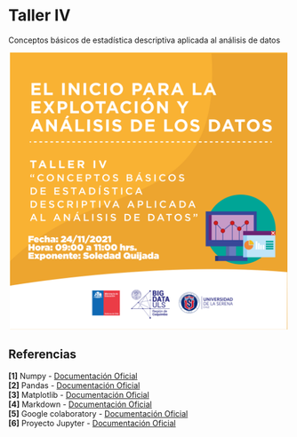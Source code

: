 # Taller IV  
Conceptos básicos de estadística descriptiva aplicada al análisis de datos

<p align="center">
  <img src="media/1.png" width="500" alt="1"/> 
</p>

## Referencias
**[1]** Numpy  - [Documentación Oficial](https://numpy.org/)  
**[2]** Pandas - [Documentación Oficial](https://pandas.pydata.org/docs/user_guide/index.html)  
**[3]** Matplotlib - [Documentación Oficial](https://matplotlib.org/stable/contents.html)  
**[4]** Markdown - [Documentación Oficial](https://www.markdownguide.org/basic-syntax/)  
**[5]** Google colaboratory - [Documentación Oficial](https://colab.research.google.com)  
**[6]** Proyecto Jupyter - [Documentación Oficial](https://jupyter.org/documentation)